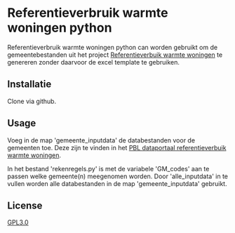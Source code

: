 # Referentieverbruik warmte woningen python

Referentieverbruik warmte woningen python can worden gebruikt om de gemeentebestanden uit het project [Referentieverbuik warmte woningen](https://www.pbl.nl/publicaties/referentieverbruik-warmte-woningen#:~:text=Het%20referentieverbruik%20is%20bedoeld%20voor,voor%20particuliere%20eigenaren%20en%20bewoners.) te genereren zonder daarvoor de excel template te gebruiken. 

## Installatie

Clone via github.

## Usage

Voeg in de map 'gemeente_inputdata' de databestanden voor de gemeenten toe. Deze zijn te vinden in het [PBL dataportaal referentieverbuik warmte woningen](https://dataportaal.pbl.nl/downloads/VIVET/Referentieverbruik_warmte/). 

In het bestand 'rekenregels.py' is met de variabele 'GM_codes' aan te passen welke gemeente(n) meegenomen worden. Door 'alle_inputdata' in te vullen worden alle databestanden in de map 'gemeente_inputdata' gebruikt. 

## License

[GPL3.0](https://choosealicense.com/licenses/gpl-3.0/)